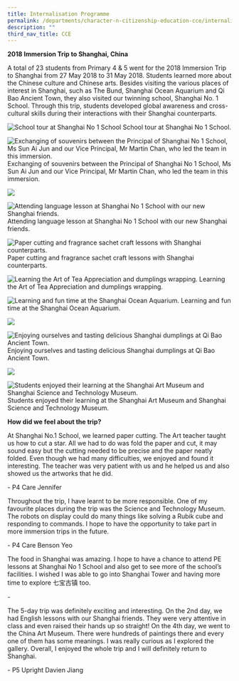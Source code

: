 ```yaml
---
title: Internalisation Programme
permalink: /departments/character-n-citizenship-education-cce/internalisation-programme
description: ""
third_nav_title: CCE
---
```

**2018 Immersion Trip to Shanghai, China**  
  
A total of 23 students from Primary 4 & 5 went for the 2018 Immersion Trip to Shanghai from 27 May 2018 to 31 May 2018. Students learned more about the Chinese culture and Chinese arts. Besides visiting the various places of interest in Shanghai, such as The Bund, Shanghai Ocean Aquarium and Qi Bao Ancient Town, they also visited our twinning school, Shanghai No. 1 School. Through this trip, students developed global awareness and cross-cultural skills during their interactions with their Shanghai counterparts.

![School tour at Shanghai No 1 School](/images/IP1.png)
School tour at Shanghai No 1 School.

![Exchanging of souvenirs between the Principal of Shanghai No 1 School, Ms Sun Ai Jun and our Vice Principal, Mr Martin Chan, who led the team in this immersion.](/images/IP2.jpg)
Exchanging of souvenirs between the Principal of Shanghai No 1 School, Ms Sun Ai Jun and our Vice Principal, Mr Martin Chan, who led the team in this immersion.

![](/images/IP3.png)

![Attending language lesson at Shanghai No 1 School with our new Shanghai friends.](/images/IP4.jpg)
Attending language lesson at Shanghai No 1 School with our new Shanghai friends.

![Paper cutting and fragrance sachet craft lessons with Shanghai counterparts.](/images/IP5.png)
Paper cutting and fragrance sachet craft lessons with Shanghai counterparts.

![Learning the Art of Tea Appreciation and dumplings wrapping.](/images/IP6.png)
Learning the Art of Tea Appreciation and dumplings wrapping.

![Learning and fun time at the Shanghai Ocean Aquarium.](/images/IP7.jpg)
Learning and fun time at the Shanghai Ocean Aquarium.

![](/images/IP8.png)

![Enjoying ourselves and tasting delicious Shanghai dumplings at Qi Bao Ancient Town.](/images/IP9.jpg)
Enjoying ourselves and tasting delicious Shanghai dumplings at Qi Bao Ancient Town.

![](/images/IP10.png)

![Students enjoyed their learning at the Shanghai Art Museum and Shanghai Science and Technology Museum. ](/images/IP11.png)
Students enjoyed their learning at the Shanghai Art Museum and Shanghai Science and Technology Museum. 

**How did we feel about the trip?**  

At Shanghai No.1 School, we learned paper cutting. The Art teacher taught us how to cut a star. All we had to do was fold the paper and cut, it may sound easy but the cutting needed to be precise and the paper neatly folded. Even though we had many difficulties, we enjoyed and found it interesting. The teacher was very patient with us and he helped us and also showed us the artworks that he did.

\- P4 Care Jennifer

  

Throughout the trip, I have learnt to be more responsible. One of my favourite places during the trip was the Science and Technology Museum. The robots on display could do many things like solving a Rubik cube and responding to commands. I hope to have the opportunity to take part in more immersion trips in the future. 

\- P4 Care Benson Yeo

  

The food in Shanghai was amazing. I hope to have a chance to attend PE lessons at Shanghai No 1 School and also get to see more of the school’s facilities. I wished I was able to go into Shanghai Tower and having more time to explore 七宝古镇 too.  

\-   

The 5-day trip was definitely exciting and interesting. On the 2nd day, we had English lessons with our Shanghai friends. They were very attentive in class and even raised their hands up so straight! On the 4th day, we went to the China Art Museum. There were hundreds of paintings there and every one of them has some meanings. I was really curious as I explored the gallery. Overall, I enjoyed the whole trip and I will definitely return to Shanghai. 

\- P5 Upright Davien Jiang
